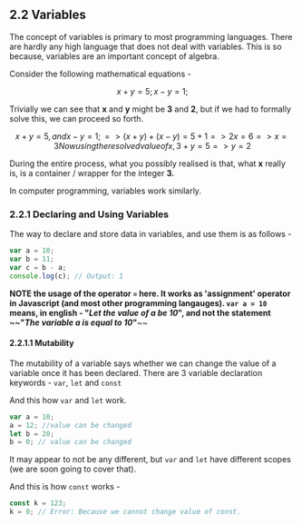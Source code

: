 ## 2.2 Variables

The concept of variables is primary to most programming languages. There are hardly any high language that does not deal with variables. This is so because, variables are an important concept of algebra.

Consider the following  mathematical equations -

```math
x + y = 5;
x - y = 1;
```

Trivially we can see that **x** and **y** might be **3** and **2**, but if we had to formally solve this, we can proceed so forth.

```math
x + y = 5, and x - y = 1;
=> (x + y) + (x - y) = 5 + 1
=> 2x = 6
=> x = 3

Now using the resolved value of x,
   3 + y = 5
=> y = 2
```

During the entire process, what you possibly realised is that, what **x** really is, is a container / wrapper for the integer **3.**

In computer programming, variables work similarly.

### 2.2.1 Declaring and Using Variables

The way to declare and store data in variables, and use them is as follows -

```js
var a = 10;
var b = 11;
var c = b - a;
console.log(c); // Output: 1
```

**NOTE the usage of the operator **`=`** here. It works as 'assignment' operator in Javascript \(and most other programming langauges\). **`var a = 10`** means, in english - "**_**Let the value of a be 10**_**", and not the statement **~~**"**_**The variable a is equal to 10**_**"**~~

#### 2.2.1.1 Mutability

The mutability of a variable says whether we can change the value of a  variable once it has been declared. There are 3 variable declaration keywords - `var`, `let` and `const`

And this how `var` and `let` work.

```js
var a = 10;
a = 12; //value can be changed
let b = 20;
b = 0; // value can be changed
```

It may appear to not be any different, but `var` and `let` have different scopes \(we are soon going to cover that\).

And this is how `const` works -

```js
const k = 123;
k = 0; // Error: Because we cannot change value of const.
```



